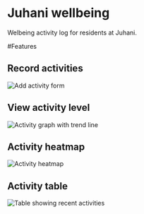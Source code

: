 # Juhani wellbeing
Welbeing activity log for residents at Juhani.

#Features
## Record activities
![Add activity form](https://raw.githubusercontent.com/brylie/juhani-wellbeing/master/docs/screenshots/add-activity.jpg)

## View activity level
![Activity graph with trend line](https://raw.githubusercontent.com/brylie/juhani-wellbeing/master/docs/screenshots/activity-graph-with-trend-line.jpg)

## Activity heatmap
![Activity heatmap](https://raw.githubusercontent.com/brylie/juhani-wellbeing/master/docs/screenshots/activity-heatmap.jpg)

## Activity table
![Table showing recent activities](https://raw.githubusercontent.com/brylie/juhani-wellbeing/master/docs/screenshots/activity-table.jpg)
